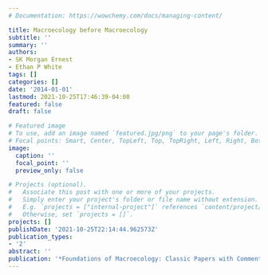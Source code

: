 ```yaml
---
# Documentation: https://wowchemy.com/docs/managing-content/

title: Macroecology before Macroecology
subtitle: ''
summary: ''
authors:
- SK Morgan Ernest
- Ethan P White
tags: []
categories: []
date: '2014-01-01'
lastmod: 2021-10-25T17:46:39-04:00
featured: false
draft: false

# Featured image
# To use, add an image named `featured.jpg/png` to your page's folder.
# Focal points: Smart, Center, TopLeft, Top, TopRight, Left, Right, BottomLeft, Bottom, BottomRight.
image:
  caption: ''
  focal_point: ''
  preview_only: false

# Projects (optional).
#   Associate this post with one or more of your projects.
#   Simply enter your project's folder or file name without extension.
#   E.g. `projects = ["internal-project"]` references `content/project/deep-learning/index.md`.
#   Otherwise, set `projects = []`.
projects: []
publishDate: '2021-10-25T22:14:44.962573Z'
publication_types:
- '2'
abstract: ''
publication: '*Foundations of Macroecology: Classic Papers with Commentaries*'
---
```

